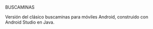 BUSCAMINAS

Versión del clásico buscaminas para móviles Android, construido con Android Studio en Java.
